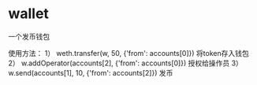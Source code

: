 # wallet

一个发币钱包

使用方法：
1） weth.transfer(w, 50, {'from': accounts[0]}) 将token存入钱包
2） w.addOperator(accounts[2], {'from': accounts[0]}) 授权给操作员
3） w.send(accounts[1], 10, {'from': accounts[2]}) 发币
